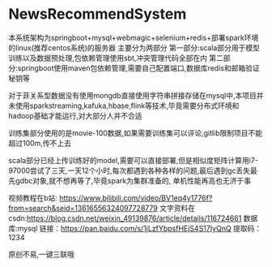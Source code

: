 # NewsRecommendSystem
本系统架构为springboot+mysql+webmagic+selenium+redis+部署spark环境的linux(推荐centos系统)的服务器
主要分为两部分
第一部分:scala部分用于模型训练以及数据预处理,包依赖管理使用sbt,冲突管理代码全部在内
第二部分:springboot使用maven包依赖管理,需要自己配置端口,数据库redis和邮箱验证秘钥等

对于菲关系型数据没有使用mongdb直接使用字符串拼接存储在mysql中,本项目并未使用sparkstreaming,kafuka,hbase,flink等技术,毕竟需要分布式环境和hadoop基础才能运行,对大部分人并不合适

训练集部分使用的是movie-100数据,如果需要训练集可以评论,gitlib限制项目不能超过100m,传不上去

scala部分已经上传训练好的model,需要可以直接部署,但是相似度矩阵计算用i7-97000尝试了三天,一天12个小时,每次都遇到各种各样的问题,最后遇到gc丢失最先gdbc对象,就不想再等了,毕竟spark为集群准备的,
单机性能再高也无济于事

视频教程在b站: https://www.bilibili.com/video/BV1eq4y1776f?from=search&seid=13616556324097728779
文字资料在csdn:https://blog.csdn.net/weixin_49139876/article/details/116724661
数据库:mysql
链接：https://pan.baidu.com/s/1jLzfYbpsfHEjS4S17IyQnQ 
提取码：1234 

原创不易,一键三联哦
